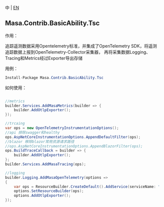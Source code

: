中 | [EN](README.md)

## Masa.Contrib.BasicAbility.Tsc

作用：

追踪遥测数据采用Opentelemetry标准，并集成了OpenTelemetry SDK，将遥测追踪数据上报到OpenTelemetry-Collector采集器，
再将采集数据Logging、Tracing和Metrics经过Exporter导出存储

用例：

```C#
Install-Package Masa.Contrib.BasicAbility.Tsc
```

如何使用：

```c#

//metrics
builder.Services.AddMasaMetrics(builder => {
    builder.AddOtlpExporter();
});

//trcaing
var ops = new OpenTelemetryInstrumentationOptions();
//api 排除swagger和healthy
ops.AspNetCoreInstrumentationOptions.AppendDefaultFilter(ops);
//blazor 移除blazor常用资源请求路径
//ops.AspNetCoreInstrumentationOptions.AppendBlazorFilter(ops);
ops.BuildTraceCallback = builder => {
    builder.AddOtlpExporter();
};
builder.Services.AddMasaTracing(ops);

//logging
builder.Logging.AddMasaOpenTelemetry(options =>
{
    var ops = ResourceBuilder.CreateDefault().AddService(serviceName: "servicename");
    options.SetResourceBuilder(ops);
    options.AddOtlpExporter();
});

```
